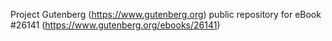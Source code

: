 Project Gutenberg (https://www.gutenberg.org) public repository for eBook #26141 (https://www.gutenberg.org/ebooks/26141)
